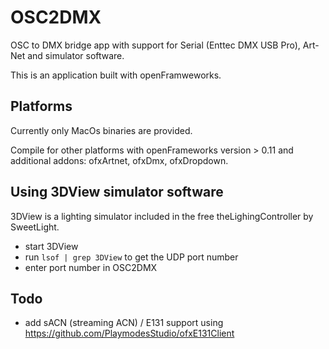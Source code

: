 # OSC2DMX
OSC to DMX bridge app with support for Serial (Enttec DMX USB Pro), Art-Net and simulator software.

This is an application built with openFramweworks.

## Platforms

Currently only MacOs binaries are provided.

Compile for other platforms with openFrameworks version > 0.11 and additional addons: ofxArtnet, ofxDmx, ofxDropdown.

## Using 3DView simulator software

3DView is a lighting simulator included in the free theLighingController by SweetLight.

- start 3DView
- run `lsof | grep 3DView` to get the UDP port number
- enter port number in OSC2DMX

## Todo
- add sACN (streaming ACN) / E131 support using https://github.com/PlaymodesStudio/ofxE131Client
